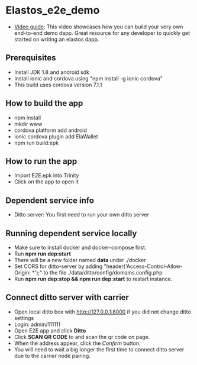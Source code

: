 # Elastos_e2e_demo
* [Video guide](https://www.youtube.com/watch?v=8cp_K4TF3ZM): This video showcases how you can build your very own end-to-end demo dapp. Great resource for any developer to quickly get started on writing an elastos dapp.

## Prerequisites
- Install JDK 1.8 and android sdk
- Install ionic and cordova using "npm install -g ionic cordova"
- This build uses cordova version 7.1.1

## How to build the app
- npm install
- mkdir www
- cordova platform add android
- ionic cordova plugin add ElaWallet
- npm run build:epk

## How to run the app
- Import E2E.epk into Trinity
- Click on the app to open it

## Dependent service info
* Ditto server: You first need to run your own ditto server

## Running dependent service locally
* Make sure to install docker and docker-compose first.
* Run **npm run dep:start**
* There will be a new folder named **data** under ./docker
* Set CORS for ditto-server by adding "header('Access-Control-Allow-Origin: *');" to the file  ./data/ditto/config/domains.config.php
* Run **npm run dep:stop && npm run dep:start** to restart instance.

## Connect ditto server with carrier
* Open local ditto box with http://127.0.0.1:8000 if you did not change ditto settings
* Login: admin/111111
* Open E2E app and click **Ditto**
* Click **SCAN QR CODE** to and scan the qr code on page.
* When the address appear, click the *Confirm* button.
* You will need to wait a big longer the first time to connect ditto server due to the carrier node pairing.









